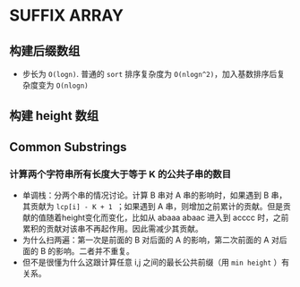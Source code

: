 # SUFFIX ARRAY
## 构建后缀数组
- 步长为 `O(logn)`. 普通的 `sort` 排序复杂度为 `O(nlogn^2)`，加入基数排序后复杂度变为 `O(nlogn)`
## 构建 height 数组

## Common Substrings
### 计算两个字符串所有长度大于等于 K 的公共子串的数目
- 单调栈：分两个串的情况讨论。计算 B 串对 A 串的影响时，如果遇到 B 串，其贡献为 `lcp[i] - K + 1 `；如果遇到 A 串，则增加之前累计的贡献。但是贡献的值随着height变化而变化，比如从 abaaa abaac 进入到 acccc 时，之前累积的贡献对该串不再起作用。因此需减少其贡献。
- 为什么扫两遍：第一次是前面的 B 对后面的 A 的影响，第二次前面的 A 对后面的 B 的影响。二者并不重复。
- 但不是很懂为什么这跟计算任意 i,j 之间的最长公共前缀（用 `min height` ）有关系。
